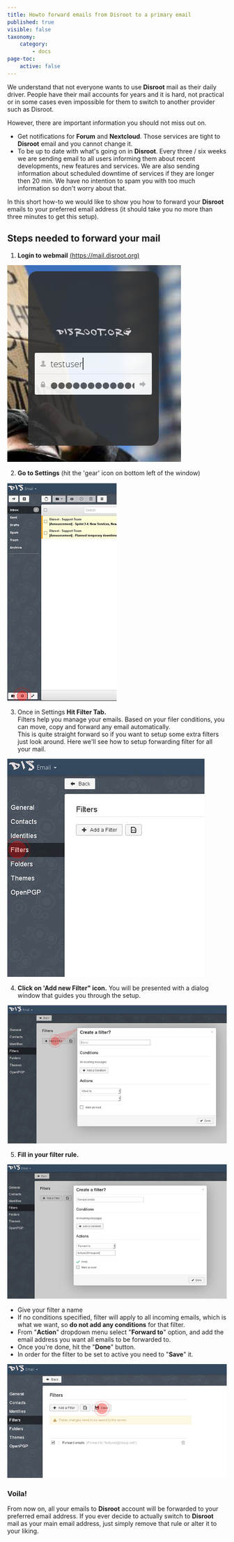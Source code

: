 ```yaml
---
title: Howto forward emails from Disroot to a primary email
published: true
visible: false
taxonomy:
    category:
        - docs
page-toc:
    active: false
---
```


We understand that not everyone wants to use **Disroot** mail as their daily driver. People have their mail accounts for years and it is hard, not practical or in some cases even impossible for them to switch to another provider such as Disroot.

However, there are important information you should not miss out on.

 - Get notifications for **Forum** and **Nextcloud**. Those services are tight to **Disroot** email and you cannot change it.
 - To be up to date with what's going on in **Disroot**. Every three / six weeks we are sending email to all users informing them about recent developments, new features and services. We are also sending information about scheduled downtime of services if they are longer then 20 min. We have no intention to spam you with too much information so don't worry about that.

In this short how-to we would like to show you how to forward your **Disroot** emails to your preferred email address (it should take you no more than three minutes to get this setup).

## Steps needed to forward your mail

1. **Login to webmail** [(https://mail.disroot.org)](https://mail.disroot.org)


![](en/login.jpg)


2. **Go to Settings** (hit the 'gear' icon on bottom left of the window)


![](en/webmail1.jpg)


3. Once in Settings **Hit Filter Tab.**<br>
Filters help you manage your emails. Based on your filer conditions, you can move, copy and forward any email automatically.<br>
This is quite straight forward so if you want to setup some extra filters just look around. Here we'll see how to setup forwarding filter for all your mail.


![](en/settings1.jpg)


4. **Click on 'Add new Filter" icon.**
You will be presented with a dialog window that guides you through the setup.


![](en/filters1.jpg)

5. **Fill in your filter rule.**


![](en/filters2.jpg)


 - Give your filter a name
 - If no conditions specified, filter will apply to all incoming emails, which is what we want, so **do not add any conditions** for that filter.
 - From "**Action**" dropdown menu select "**Forward to**" option, and add the email address you want all emails to be forwarded to.
 - Once you're done, hit the "**Done**" button.
 - In order for the filter to be set to active you need to "**Save**" it.


![](en/filters3.jpg)

### Voila!

From now on, all your emails to **Disroot** account will be forwarded to your preferred email address. If you ever decide to actually switch to **Disroot** mail as your main email address, just simply remove that rule or alter it to your liking.
